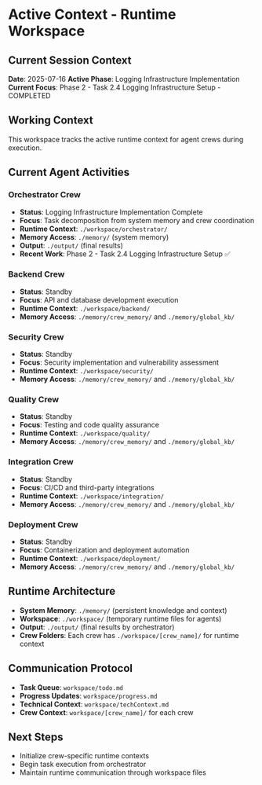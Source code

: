 # Active Context - Runtime Workspace

## Current Session Context
**Date**: 2025-07-16
**Active Phase**: Logging Infrastructure Implementation
**Current Focus**: Phase 2 - Task 2.4 Logging Infrastructure Setup - COMPLETED

## Working Context
This workspace tracks the active runtime context for agent crews during execution.

## Current Agent Activities

### Orchestrator Crew
- **Status**: Logging Infrastructure Implementation Complete
- **Focus**: Task decomposition from system memory and crew coordination
- **Runtime Context**: `./workspace/orchestrator/`
- **Memory Access**: `./memory/` (system memory)
- **Output**: `./output/` (final results)
- **Recent Work**: Phase 2 - Task 2.4 Logging Infrastructure Setup ✅

### Backend Crew
- **Status**: Standby
- **Focus**: API and database development execution
- **Runtime Context**: `./workspace/backend/`
- **Memory Access**: `./memory/crew_memory/` and `./memory/global_kb/`

### Security Crew
- **Status**: Standby
- **Focus**: Security implementation and vulnerability assessment
- **Runtime Context**: `./workspace/security/`
- **Memory Access**: `./memory/crew_memory/` and `./memory/global_kb/`

### Quality Crew
- **Status**: Standby
- **Focus**: Testing and code quality assurance
- **Runtime Context**: `./workspace/quality/`
- **Memory Access**: `./memory/crew_memory/` and `./memory/global_kb/`

### Integration Crew
- **Status**: Standby
- **Focus**: CI/CD and third-party integrations
- **Runtime Context**: `./workspace/integration/`
- **Memory Access**: `./memory/crew_memory/` and `./memory/global_kb/`

### Deployment Crew
- **Status**: Standby
- **Focus**: Containerization and deployment automation
- **Runtime Context**: `./workspace/deployment/`
- **Memory Access**: `./memory/crew_memory/` and `./memory/global_kb/`

## Runtime Architecture
- **System Memory**: `./memory/` (persistent knowledge and context)
- **Workspace**: `./workspace/` (temporary runtime files for agents)
- **Output**: `./output/` (final results by orchestrator)
- **Crew Folders**: Each crew has `./workspace/[crew_name]/` for runtime context

## Communication Protocol
- **Task Queue**: `workspace/todo.md`
- **Progress Updates**: `workspace/progress.md`
- **Technical Context**: `workspace/techContext.md`
- **Crew Context**: `workspace/[crew_name]/` for each crew

## Next Steps
- Initialize crew-specific runtime contexts
- Begin task execution from orchestrator
- Maintain runtime communication through workspace files